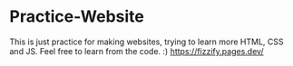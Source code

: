 # Practice-Website
This is just practice for making websites, trying to learn more HTML, CSS and JS. Feel free to learn from the code. :) https://fizzify.pages.dev/
